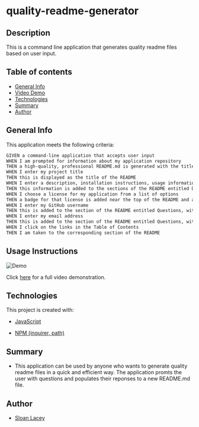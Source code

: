 # quality-readme-generator

## Description

This is a command line application that generates quality readme files based on user input. 

## Table of contents

- [General Info](#general-info)
- [Video Demo](#video-demo)
- [Technologies](#technologies)
- [Summary](#summary)
- [Author](#author)

## General Info

This application meets the following criteria:

```md
GIVEN a command-line application that accepts user input
WHEN I am prompted for information about my application repository
THEN a high-quality, professional README.md is generated with the title of my project and sections entitled Description, Table of Contents, Installation, Usage, License, Contributing, Tests, and Questions
WHEN I enter my project title
THEN this is displayed as the title of the README
WHEN I enter a description, installation instructions, usage information, contribution guidelines, and test instructions
THEN this information is added to the sections of the README entitled Description, Installation, Usage, Contributing, and Tests
WHEN I choose a license for my application from a list of options
THEN a badge for that license is added near the top of the README and a notice is added to the section of the README entitled License that explains which license the application is covered under
WHEN I enter my GitHub username
THEN this is added to the section of the README entitled Questions, with a link to my GitHub profile
WHEN I enter my email address
THEN this is added to the section of the README entitled Questions, with instructions on how to reach me with additional questions
WHEN I click on the links in the Table of Contents
THEN I am taken to the corresponding section of the README
```

## Usage Instructions

![Demo](https://github.com/sloanlacey/quality-readme-generator/blob/main/images/quality-readme-generator.gif)

Click [here](https://drive.google.com/file/d/1pKnTTSrV4G0AGgbbP5uQZ_ipdCOMyYVF/view) for a full video demonstration.

## Technologies

This project is created with:

- [JavaScript](https://www.javascript.com/)

- [NPM (inquirer, path)](https://www.npmjs.com/package/inquirer)

## Summary

- This application can be used by anyone who wants to generate quality readme files in a quick and efficient way. The application promts the user with questions and populates their reponses to a new README.md file.

## Author

- [Sloan Lacey](https://github.com/sloanlacey/quality-readme-generator)

